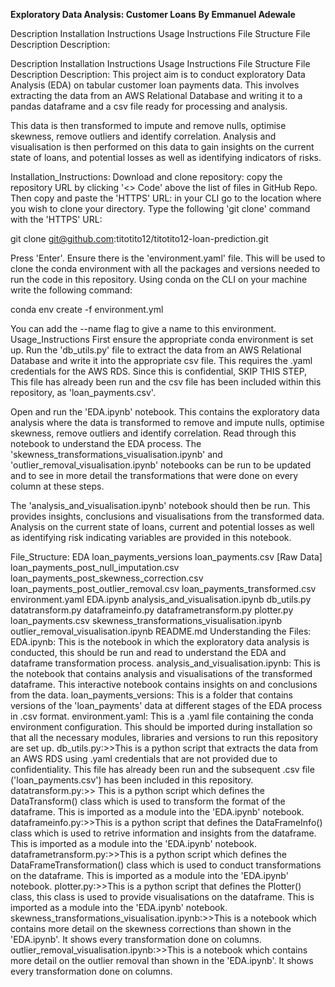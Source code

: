 **Exploratory Data Analysis: Customer Loans**
**By Emmanuel Adewale**

Description
Installation Instructions
Usage Instructions
File Structure
File Description
Description:

Description Installation Instructions Usage Instructions File Structure File Description Description:
 This  project  aim is to conduct exploratory Data Analysis (EDA) on tabular customer loan payments data.
 This involves extracting the data from an AWS Relational Database and writing it to a pandas dataframe and a csv file ready for processing and analysis.

This data is then transformed to impute and remove nulls, optimise skewness, remove outliers and identify correlation. 
Analysis and visualisation is then performed on this data to gain insights on the current state of loans, 
 and potential losses as well as identifying indicators of risks.

Installation_Instructions: Download and clone repository: copy the repository URL by clicking '<> Code' above the list of files in GitHub Repo.
 Then copy and paste the 'HTTPS' URL: in your CLI go to the location where you wish to clone your directory. Type the following 'git clone' command with the 'HTTPS' URL:

git clone git@github.com:titotito12/titotito12-loan-prediction.git

Press 'Enter'. Ensure there is the 'environment.yaml' file. 
This will be used to clone the conda environment with all the packages and versions needed to run the code in this repository.
 Using conda on the CLI on your machine write the following command:

conda env create -f environment.yml

You can add the --name flag to give a name to this environment.
 Usage_Instructions First ensure the appropriate conda environment is set up.
 Run the 'db_utils.py' file to extract the data from an AWS Relational Database and write it into the appropriate csv file.
 This requires the .yaml credentials for the AWS RDS. Since this is confidential, SKIP THIS STEP,
 This file has already been run and the csv file has been included within this repository, as 'loan_payments.csv'.

 Open and run the 'EDA.ipynb' notebook. This contains the exploratory data analysis where the data is transformed to remove and impute nulls,
 optimise skewness, remove outliers and identify correlation.
 Read through this notebook to understand the EDA process.
 The 'skewness_transformations_visualisation.ipynb' and 'outlier_removal_visualisation.ipynb' 
notebooks can be run to be updated and to see in more detail the transformations that were done on every column at these steps.

 The 'analysis_and_visualisation.ipynb' notebook should then be run. This provides insights, conclusions and visualisations from the transformed data.
 Analysis on the current state of loans, current and potential losses as well as identifying risk indicating variables are provided in this notebook. 

File_Structure: EDA loan_payments_versions loan_payments.csv [Raw Data] loan_payments_post_null_imputation.csv loan_payments_post_skewness_correction.csv loan_payments_post_outlier_removal.csv loan_payments_transformed.csv environment.yaml EDA.ipynb analysis_and_visualisation.ipynb db_utils.py datatransform.py dataframeinfo.py dataframetransform.py plotter.py loan_payments.csv skewness_transformations_visualisation.ipynb outlier_removal_visualisation.ipynb README.md Understanding the Files: EDA.ipynb: This is the notebook in which the exploratory data analysis is conducted, this should be run and read to understand the EDA and dataframe transformation process. analysis_and_visualisation.ipynb:
 This is the notebook that contains analysis and visualisations of the transformed dataframe. This interactive notebook contains insights on and conclusions from the data. loan_payments_versions: This is a folder that contains versions of the 'loan_payments' data at different stages of the EDA process in .csv format. environment.yaml: 
This is a .yaml file containing the conda environment configuration. 
This should be imported during installation so that all the necessary modules, libraries and versions to run this repository are set up.
 db_utils.py:>>This is a python script that extracts the data from an AWS RDS using .yaml credentials that are not provided due to confidentiality.
 This file has already been run and the subsequent .csv file ('loan_payments.csv') has been included in this repository.
 datatransform.py:>> This is a python script which defines the DataTransform() class which is used to transform the format of the dataframe.
 This is imported as a module into the 'EDA.ipynb' notebook.
 dataframeinfo.py:>>This is a python script that defines the DataFrameInfo() class which is used to retrive information and insights from the dataframe. 
This is imported as a module into the 'EDA.ipynb' notebook.
 dataframetransform.py:>>This is a python script which defines the DataFrameTransformation() class which is used to conduct transformations on the dataframe.
 This is imported as a module into the 'EDA.ipynb' notebook.
 plotter.py:>>This is a python script that defines the Plotter() class, this class is used to provide visualisations on the dataframe.
 This is imported as a module into the 'EDA.ipynb' notebook.
 skewness_transformations_visualisation.ipynb:>>This is a notebook which contains more detail on the skewness corrections than shown in the 'EDA.ipynb'. 
It shows every transformation done on columns.
 outlier_removal_visualisation.ipynb:>>This is a notebook which contains more detail on the outlier removal than shown in the 'EDA.ipynb'.
 It shows every transformation done on columns.



